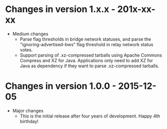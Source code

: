 # Changes in version 1.x.x - 201x-xx-xx

 * Medium changes
   - Parse flag thresholds in bridge network statuses, and parse the
     "ignoring-advertised-bws" flag threshold in relay network status
     votes.
   - Support parsing of .xz-compressed tarballs using Apache Commons
     Compress and XZ for Java.  Applications only need to add XZ for
     Java as dependency if they want to parse .xz-compressed tarballs.


# Changes in version 1.0.0 - 2015-12-05

 * Major changes
   - This is the initial release after four years of development.
     Happy 4th birthday!

